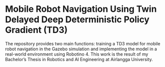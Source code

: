 # Mobile Robot Navigation Using Twin Delayed Deep Deterministic Policy Gradient (TD3)
The repository provides two main functions: training a TD3 model for mobile robot navigation in the Gazebo simulation and implementing the model in a real-world environment using Robotino 4. This work is the result of my Bachelor’s Thesis in Robotics and AI Engineering at Airlangga University.


